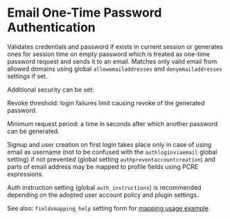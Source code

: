 # Email One-Time Password Authentication

Validates credentials and password if exists in current session or generates
ones for session time on empty password which is treated as one-time password
request and sends it to an email. Matches only valid email from allowed domains
using global `allowemailaddresses` and `denyemailaddresses` settings if set.


Additional security can be set:

Revoke threshold: 
  login failures limit causing revoke of the generated password.  

Minimum request period: 
  a time in seconds after which another password can be generated.


Signup and user creation on first login takes place only in case of using email
as username (not to be confused with the `authloginviaemail` global setting) if
not prevented (global setting `authpreventaccountcreation`) and parts of email
address may be mapped to profile fields using PCRE expressions.

Auth instruction setting (global `auth_instructions`) is recommended depending
on the adopted user account policy and plugin settings.


See also: `fieldsmapping_help` setting form for [mapping usage example](lang/en/auth_emailotp.php).
